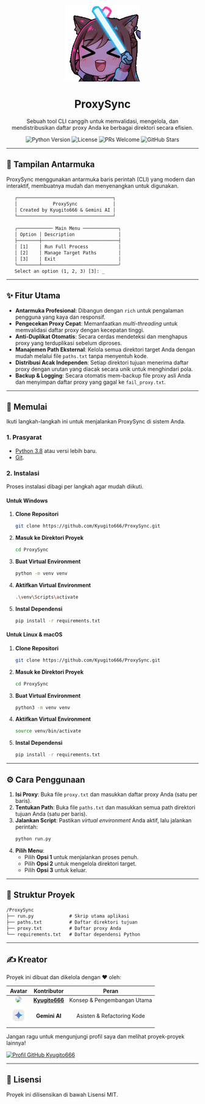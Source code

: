 <div align="center">
  <img src="https://raw.githubusercontent.com/Kyugito666/Kyugito666/main/assets/duong2.gif" alt="Logo" width="200">
  <h1 align="center">ProxySync</h1>
  <p align="center">
    Sebuah tool CLI canggih untuk memvalidasi, mengelola, dan mendistribusikan daftar proxy Anda ke berbagai direktori secara efisien.
  </p>
  
  <p align="center">
    <img src="https://img.shields.io/badge/Python-3.8%2B-blue?style=for-the-badge&logo=python" alt="Python Version">
    <img src="https://img.shields.io/badge/License-MIT-green?style=for-the-badge" alt="License">
    <img src="https://img.shields.io/static/v1?label=PRs&message=welcome&color=brightgreen&style=for-the-badge" alt="PRs Welcome">
    <img src="https://img.shields.io/github/stars/Kyugito666/ProxySync?style=for-the-badge&logo=github&label=Stars" alt="GitHub Stars">
  </p>
</div>

---

## 🌟 Tampilan Antarmuka

ProxySync menggunakan antarmuka baris perintah (CLI) yang modern dan interaktif, membuatnya mudah dan menyenangkan untuk digunakan.

```text
   ┌───────────────────────────────────┐
   │             ProxySync             │
   │ Created by Kyugito666 & Gemini AI │
   └───────────────────────────────────┘

   ╭───────────── Main Menu ─────────────╮
   │ Option │ Description                │
   ├────────┼────────────────────────────┤
   │ [1]    │ Run Full Process           │
   │ [2]    │ Manage Target Paths        │
   │ [3]    │ Exit                       │
   ╰────────┴────────────────────────────╯
   Select an option (1, 2, 3) [3]: _
```

---

## ✨ Fitur Utama

-   **Antarmuka Profesional**: Dibangun dengan `rich` untuk pengalaman pengguna yang kaya dan responsif.
-   **Pengecekan Proxy Cepat**: Memanfaatkan *multi-threading* untuk memvalidasi daftar proxy dengan kecepatan tinggi.
-   **Anti-Duplikat Otomatis**: Secara cerdas mendeteksi dan menghapus proxy yang terduplikasi sebelum diproses.
-   **Manajemen Path Eksternal**: Kelola semua direktori target Anda dengan mudah melalui file `paths.txt` tanpa menyentuh kode.
-   **Distribusi Acak Independen**: Setiap direktori tujuan menerima daftar proxy dengan urutan yang diacak secara unik untuk menghindari pola.
-   **Backup & Logging**: Secara otomatis mem-backup file proxy asli Anda dan menyimpan daftar proxy yang gagal ke `fail_proxy.txt`.

---

## 🚀 Memulai

Ikuti langkah-langkah ini untuk menjalankan ProxySync di sistem Anda.

### 1. Prasyarat

-   [Python 3.8](https://www.python.org/downloads/) atau versi lebih baru.
-   [Git](https://git-scm.com/downloads/).

### 2. Instalasi

Proses instalasi dibagi per langkah agar mudah diikuti.

#### Untuk Windows
1.  **Clone Repositori**
    ```bash
    git clone https://github.com/Kyugito666/ProxySync.git
    ```
2.  **Masuk ke Direktori Proyek**
    ```bash
    cd ProxySync
    ```
3.  **Buat Virtual Environment**
    ```bash
    python -m venv venv
    ```
4.  **Aktifkan Virtual Environment**
    ```bash
    .\venv\Scripts\activate
    ```
5.  **Instal Dependensi**
    ```bash
    pip install -r requirements.txt
    ```

#### Untuk Linux & macOS
1.  **Clone Repositori**
    ```bash
    git clone https://github.com/Kyugito666/ProxySync.git
    ```
2.  **Masuk ke Direktori Proyek**
    ```bash
    cd ProxySync
    ```
3.  **Buat Virtual Environment**
    ```bash
    python3 -m venv venv
    ```
4.  **Aktifkan Virtual Environment**
    ```bash
    source venv/bin/activate
    ```
5.  **Instal Dependensi**
    ```bash
    pip install -r requirements.txt
    ```

---

## ⚙️ Cara Penggunaan

1.  **Isi Proxy**: Buka file `proxy.txt` dan masukkan daftar proxy Anda (satu per baris).
2.  **Tentukan Path**: Buka file `paths.txt` dan masukkan semua path direktori tujuan Anda (satu per baris).
3.  **Jalankan Script**: Pastikan *virtual environment* Anda aktif, lalu jalankan perintah:
    ```bash
    python run.py
    ```
4.  **Pilih Menu**:
    -   Pilih **Opsi 1** untuk menjalankan proses penuh.
    -   Pilih **Opsi 2** untuk mengelola direktori target.
    -   Pilih **Opsi 3** untuk keluar.

---

## 📁 Struktur Proyek

```
/ProxySync
├── run.py             # Skrip utama aplikasi
├── paths.txt          # Daftar direktori tujuan
├── proxy.txt          # Daftar proxy Anda
└── requirements.txt   # Daftar dependensi Python
```

---

## ✍️ Kreator

Proyek ini dibuat dan dikelola dengan ❤️ oleh:

| Avatar | Kontributor | Peran |
| :---: |:---:|:---:|
| <img src="https://avatars.githubusercontent.com/Kyugito666" width="50" style="border-radius:50%"> | **[Kyugito666](https://github.com/Kyugito666)** | Konsep & Pengembangan Utama |
| <img src="https://raw.githubusercontent.com/Kyugito666/Kyugito666/main/assets/gemini.png" width="50" style="border-radius:50%"> | **Gemini AI** | Asisten & Refactoring Kode |

Jangan ragu untuk mengunjungi profil saya dan melihat proyek-proyek lainnya!

[![Profil GitHub Kyugito666](https://img.shields.io/badge/GitHub-Kyugito666-black?style=for-the-badge&logo=github)](https://github.com/Kyugito666)

---

## 📄 Lisensi

Proyek ini dilisensikan di bawah Lisensi MIT.
